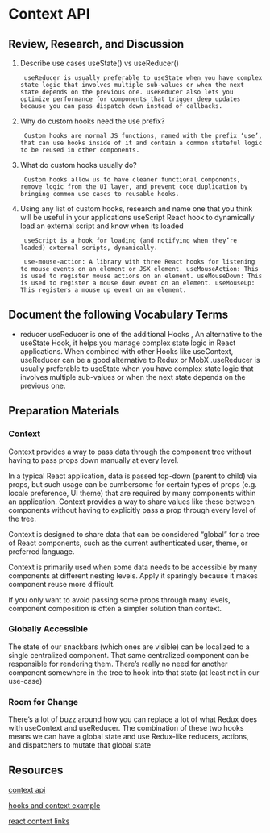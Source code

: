 # Context API
>
## Review, Research, and Discussion

1. Describe use cases useState() vs useReducer()

        useReducer is usually preferable to useState when you have complex state logic that involves multiple sub-values or when the next state depends on the previous one. useReducer also lets you optimize performance for components that trigger deep updates because you can pass dispatch down instead of callbacks.

2. Why do custom hooks need the use prefix?

        Custom hooks are normal JS functions, named with the prefix ‘use’, that can use hooks inside of it and contain a common stateful logic to be reused in other components.

3. What do custom hooks usually do?

        Custom hooks allow us to have cleaner functional components, remove logic from the UI layer, and prevent code duplication by bringing common use cases to reusable hooks.

4. Using any list of custom hooks, research and name one that you think will be useful in your applications
useScript React hook to dynamically load an external script and know when its loaded

        useScript is a hook for loading (and notifying when they’re loaded) external scripts, dynamically.

        use-mouse-action: A library with three React hooks for listening to mouse events on an element or JSX element. useMouseAction: This is used to register mouse actions on an element. useMouseDown: This is used to register a mouse down event on an element. useMouseUp: This registers a mouse up event on an element.

## Document the following Vocabulary Terms

* reducer useReducer is one of the additional Hooks , An alternative to the useState Hook, it helps you manage complex state logic in React applications. When combined with other Hooks like useContext, useReducer can be a good alternative to Redux or MobX .useReducer is usually preferable to useState when you have complex state logic that involves multiple sub-values or when the next state depends on the previous one.

## Preparation Materials

### Context

Context provides a way to pass data through the component tree without having to pass props down manually at every level.

In a typical React application, data is passed top-down (parent to child) via props, but such usage can be cumbersome for certain types of props (e.g. locale preference, UI theme) that are required by many components within an application. Context provides a way to share values like these between components without having to explicitly pass a prop through every level of the tree.

Context is designed to share data that can be considered “global” for a tree of React components, such as the current authenticated user, theme, or preferred language.

Context is primarily used when some data needs to be accessible by many components at different nesting levels. Apply it sparingly because it makes component reuse more difficult.

If you only want to avoid passing some props through many levels, component composition is often a simpler solution than context.

### Globally Accessible

The state of our snackbars (which ones are visible) can be localized to a single centralized component. That same centralized component can be responsible for rendering them. There’s really no need for another component somewhere in the tree to hook into that state (at least not in our use-case)

### Room for Change

There’s a lot of buzz around how you can replace a lot of what Redux does with useContext and useReducer. The combination of these two hooks means we can have a global state and use Redux-like reducers, actions, and dispatchers to mutate that global state

## Resources

[context api](https://reactjs.org/docs/context.html)

[hooks and context example](https://medium.com/swlh/snackbars-in-react-an-exercise-in-hooks-and-context-299b43fd2a2b)

[react context links](https://github.com/diegohaz/awesome-react-context)
